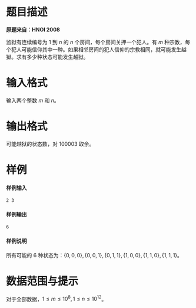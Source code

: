 
# 题目描述

**原题来自：HNOI 2008**

监狱有连续编号为 $1$ 到 $n$ 的 $n$ 个房间，每个房间关押一个犯人。有 $m$ 种宗教，每个犯人可能信仰其中一种。如果相邻房间的犯人信仰的宗教相同，就可能发生越狱。求有多少种状态可能发生越狱。

# 输入格式

输入两个整数 $m$ 和 $n$。

# 输出格式

可能越狱的状态数，对 $100003$ 取余。

# 样例

#### 样例输入
```plain
2 3
```
#### 样例输出
```plain
6
```
#### 样例说明
所有可能的 $6$ 种状态为：$\{0,0,0\},\{0,0,1\},\{0,1,1\},\{1,0,0\},\{1,1,0\},\{1,1,1\}$。

# 数据范围与提示

对于全部数据，$1\le m\le 10^8,1\le n\le 10^{12}$。

